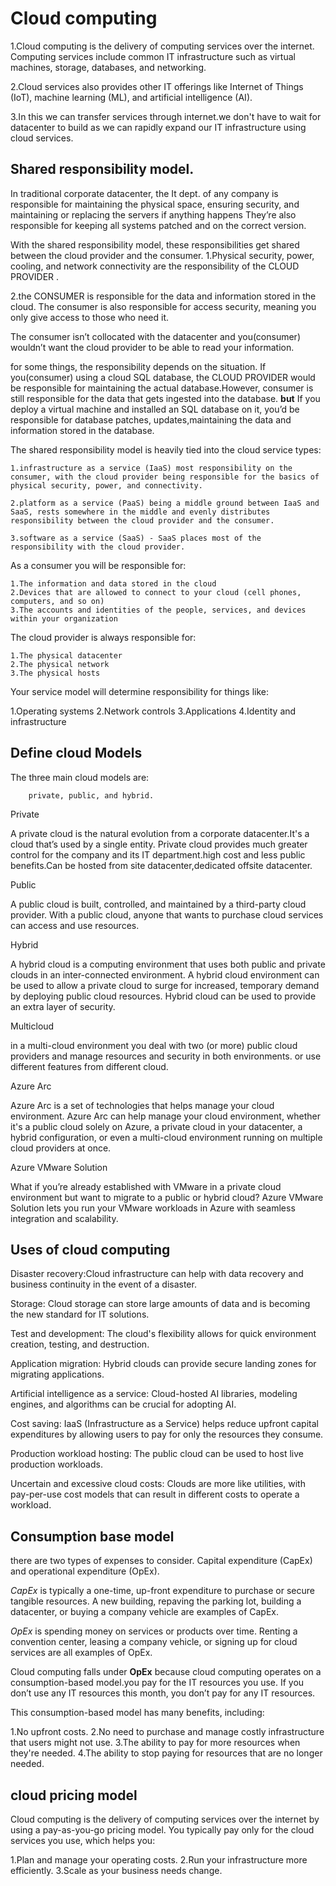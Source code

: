 # Cloud computing

1.Cloud computing is the delivery of computing services over the internet. Computing services include common IT infrastructure such as virtual machines, storage, databases, and networking. 

2.Cloud services also provides other IT offerings like Internet of Things (IoT), machine learning (ML), and artificial intelligence (AI).

3.In this we can transfer services through internet.we don't have to wait for datacenter to build as we can rapidly expand our IT infrastructure using cloud services.

## Shared responsibility model.

In traditional corporate datacenter, the It dept. of any company is responsible for maintaining the physical space, ensuring security, and maintaining or replacing the servers if anything happens They’re also responsible for keeping all systems patched and on the correct version.

With the shared responsibility model, these responsibilities get shared between the cloud provider and the consumer.
1.Physical security, power, cooling, and network connectivity are the responsibility of the CLOUD PROVIDER .

2.the CONSUMER is responsible for the data and information stored in the cloud. The consumer is also responsible for access security, meaning you only give access to those who need it.

The consumer isn’t collocated with the datacenter and you(consumer) wouldn’t want the cloud provider to be able to read your information.

for some things, the responsibility depends on the situation. If you(consumer) using a cloud SQL database, the CLOUD PROVIDER would be responsible for maintaining the actual database.However, consumer is still responsible for the data that gets ingested into the database. **but** If you deploy a virtual machine and installed an SQL database on it, you’d be responsible for database patches, updates,maintaining the data and information stored in the database.

The shared responsibility model is heavily tied into the cloud service types:

    1.infrastructure as a service (IaaS) most responsibility on the consumer, with the cloud provider being responsible for the basics of physical security, power, and connectivity.

    2.platform as a service (PaaS) being a middle ground between IaaS and SaaS, rests somewhere in the middle and evenly distributes responsibility between the cloud provider and the consumer.

    3.software as a service (SaaS) - SaaS places most of the responsibility with the cloud provider.

As a consumer you will be responsible for:

    1.The information and data stored in the cloud
    2.Devices that are allowed to connect to your cloud (cell phones, computers, and so on)
    3.The accounts and identities of the people, services, and devices within your organization

The cloud provider is always responsible for:

    1.The physical datacenter
    2.The physical network  
    3.The physical hosts

Your service model will determine responsibility for things like:

1.Operating systems
2.Network controls
3.Applications
4.Identity and infrastructure

## Define cloud Models

The three main cloud models are: 

        private, public, and hybrid.

Private

A private cloud is the natural evolution from a corporate datacenter.It's a cloud that’s used by a single entity. Private cloud provides much greater control for the company and its IT department.high cost and less public benefits.Can be hosted from site datacenter,dedicated offsite datacenter.

Public

A public cloud is built, controlled, and maintained by a third-party cloud provider. With a public cloud, anyone that wants to purchase cloud services can access and use resources.

Hybrid

A hybrid cloud is a computing environment that uses both public and private clouds in an inter-connected environment. A hybrid cloud environment can be used to allow a private cloud to surge for increased, temporary demand by deploying public cloud resources. Hybrid cloud can be used to provide an extra layer of security.

Multicloud

in a multi-cloud environment you deal with two (or more) public cloud providers and manage resources and security in both environments. or use different features from different cloud.

Azure Arc

Azure Arc is a set of technologies that helps manage your cloud environment. Azure Arc can help manage your cloud environment, whether it's a public cloud solely on Azure, a private cloud in your datacenter, a hybrid configuration, or even a multi-cloud environment running on multiple cloud providers at once.

Azure VMware Solution

What if you’re already established with VMware in a private cloud environment but want to migrate to a public or hybrid cloud? Azure VMware Solution lets you run your VMware workloads in Azure with seamless integration and scalability.

## Uses of cloud computing

Disaster recovery:Cloud infrastructure can help with data recovery and business continuity in the event of a disaster. 

Storage: Cloud storage can store large amounts of data and is becoming the new standard for IT solutions. 

Test and development: The cloud's flexibility allows for quick environment creation, testing, and destruction. 

Application migration: Hybrid clouds can provide secure landing zones for migrating applications. 

Artificial intelligence as a service: Cloud-hosted AI libraries, modeling engines, and algorithms can be crucial for adopting AI. 

Cost saving: IaaS (Infrastructure as a Service) helps reduce upfront capital expenditures by allowing users to pay for only the resources they consume. 

Production workload hosting: The public cloud can be used to host live production workloads. 

Uncertain and excessive cloud costs: Clouds are more like utilities, with pay-per-use cost models that can result in different costs to operate a workload. 

## Consumption base model

there are two types of expenses to consider. Capital expenditure (CapEx) and operational expenditure (OpEx).

*CapEx* is typically a one-time, up-front expenditure to purchase or secure tangible resources. A new building, repaving the parking lot, building a datacenter, or buying a company vehicle are examples of CapEx.

*OpEx* is spending money on services or products over time. Renting a convention center, leasing a company vehicle, or signing up for cloud services are all examples of OpEx.

Cloud computing falls under **OpEx** because cloud computing operates on a consumption-based model.you pay for the IT resources you use. If you don’t use any IT resources this month, you don’t pay for any IT resources.

This consumption-based model has many benefits, including:

1.No upfront costs.
2.No need to purchase and manage costly infrastructure that users might not use.
3.The ability to pay for more resources when they're needed.
4.The ability to stop paying for resources that are no longer needed.

## cloud pricing model

Cloud computing is the delivery of computing services over the internet by using a pay-as-you-go pricing model. You typically pay only for the cloud services you use, which helps you:

1.Plan and manage your operating costs.
2.Run your infrastructure more efficiently.
3.Scale as your business needs change.

